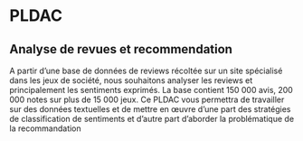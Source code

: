 # PLDAC
## Analyse de revues et recommendation
A partir d’une base de données de reviews récoltée sur un site spécialisé dans les jeux de société, nous souhaitons analyser les reviews et principalement les sentiments exprimés. La base contient 150 000 avis, 200 000 notes sur plus de 15 000 jeux.
Ce PLDAC vous permettra de travailler sur des données textuelles et de mettre en œuvre d’une part
des stratégies de classification de sentiments et d’autre part d’aborder la problématique de la recommandation
